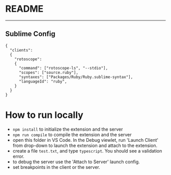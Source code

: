 # README
-------------------

## Sublime Config

```
{
  "clients":
  {
    "rotoscope":
    {
      "command": ["rotoscope-ls", "--stdio"],
      "scopes": ["source.ruby"],
      "syntaxes": ["Packages/Ruby/Ruby.sublime-syntax"],
      "languageId": "ruby",
    }
  }
}
```


# How to run locally
* `npm install` to initialize the extension and the server
* `npm run compile` to compile the extension and the server
* open this folder in VS Code. In the Debug viewlet, run 'Launch Client' from drop-down to launch the extension and attach to the extension.
* create a file `test.txt`, and type `typescript`. You should see a validation error.
* to debug the server use the 'Attach to Server' launch config.
* set breakpoints in the client or the server.
